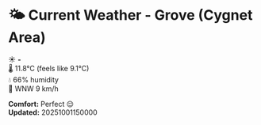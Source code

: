 # 🌤️ Current Weather - Grove (Cygnet Area)

☀️ **-**  
🌡️ 11.8°C (feels like 9.1°C)  
💧 66% humidity  
💨 WNW 9 km/h  

**Comfort:** Perfect 😌  
**Updated:** 20251001150000
